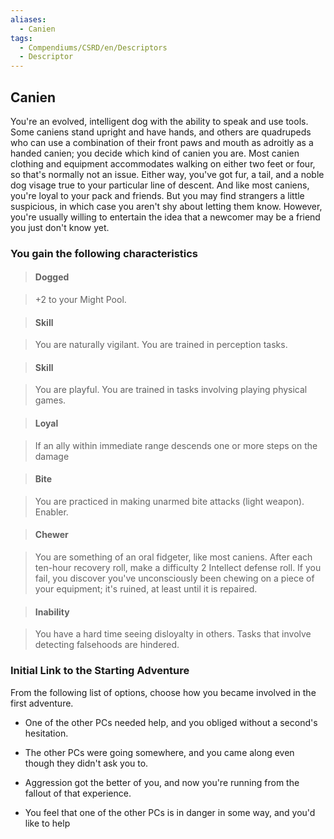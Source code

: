 ```yaml
---
aliases:
  - Canien
tags:
  - Compendiums/CSRD/en/Descriptors
  - Descriptor
---
```

  
## Canien    
You're an evolved, intelligent dog with the ability to speak and use tools. Some caniens stand upright and have hands, and others are quadrupeds who can use a combination of their front paws and mouth as adroitly as a handed canien; you decide which kind of canien you are. Most canien clothing and equipment accommodates walking on either two feet or four, so that's normally not an issue. Either way, you've got fur, a tail, and a noble dog visage true to your particular line of descent. And like most caniens, you're loyal to your pack and friends. But you may find strangers a little suspicious, in which case you aren't shy about letting them know. However, you're usually willing to entertain the idea that a newcomer may be a friend you just don't know yet.  
### You gain the following characteristics    
> #### Dogged  
> +2 to your Might Pool.    
  
> #### Skill  
> You are naturally vigilant. You are trained in perception tasks.    
  
> #### Skill  
> You are playful. You are trained in tasks involving playing physical games.    
  
> #### Loyal  
> If an ally within immediate range descends one or more steps on the damage    
  
> #### Bite  
> You are practiced in making unarmed bite attacks (light weapon). Enabler.    
  
> #### Chewer  
> You are something of an oral fidgeter, like most caniens. After each ten-hour recovery roll, make a difficulty 2 Intellect defense roll. If you fail, you discover you've unconsciously been chewing on a piece of your equipment; it's ruined, at least until it is repaired.    
  
> #### Inability  
> You have a hard time seeing disloyalty in others. Tasks that involve detecting falsehoods are hindered.    
  
### Initial Link to the Starting Adventure    
From the following list of options, choose how you became involved in the first adventure.    
- One of the other PCs needed help, and you obliged without a second's hesitation.    
- The other PCs were going somewhere, and you came along even though they didn't ask you to.    
- Aggression got the better of you, and now you're running from the fallout of that experience.    
- You feel that one of the other PCs is in danger in some way, and you'd like to help  